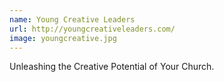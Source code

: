 ```yaml
---
name: Young Creative Leaders 
url: http://youngcreativeleaders.com/
image: youngcreative.jpg
---
```

Unleashing the Creative Potential of Your Church.
